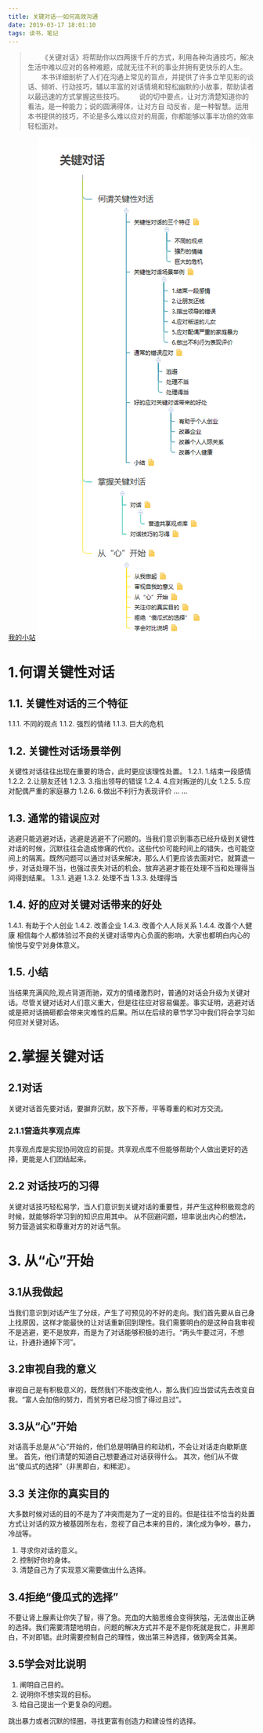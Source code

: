 ```yaml
---
title: 关键对话——如何高效沟通
date: 2019-03-17 18:01:10
tags: 读书，笔记
---
```

> &ensp;&ensp;&ensp;&ensp;《关键对话》将帮助你以四两拨千斤的方式，利用各种沟通技巧，解决生活中难以应对的各种难题，成就无往不利的事业并拥有更快乐的人生。
&ensp;&ensp;&ensp;&ensp;本书详细剖析了人们在沟通上常见的盲点，并提供了许多立竿见影的谈话、倾听、行动技巧，辅以丰富的对话情境和轻松幽默的小故事，帮助读者以最迅速的方式掌握这些技巧。
&ensp;&ensp;&ensp;&ensp;说的切中要点，让对方清楚知道你的看法，是一种能力；说的圆满得体，让对方自  动反省，是一种智慧。运用本书提供的技巧，不论是多么难以应对的局面，你都能够以事半功倍的效率轻松面对。

<!--more--->
[我的小站](http://junmx.tk/)
![关键对话](关键对话——如何高效沟通/关键对话.png)
# 1.何谓关键性对话

## 1.1.	关键性对话的三个特征
1.1.1.	不同的观点
1.1.2.	强烈的情绪
1.1.3.	巨大的危机
## 1.2.	关键性对话场景举例
关键性对话往往出现在重要的场合，此时更应该理性处置。
1.2.1.	1.结束一段感情
1.2.2.	2.让朋友还钱
1.2.3.	3.指出领导的错误
1.2.4.	4.应对叛逆的儿女
1.2.5.	5.应对配偶严重的家庭暴力
1.2.6.	6.做出不利行为表现评价
... ...
## 1.3.	通常的错误应对
逃避只能逃避对话，逃避是逃避不了问题的。当我们意识到事态已经升级到关键性对话的时候，沉默往往会造成惨痛的代价。这些代价可能时间上的错失，也可能空间上的隔离。既然问题可以通过对话来解决，那么人们更应该去面对它。就算退一步，对话处理不当，也强过丧失对话的机会。放弃逃避才能在处理不当和处理得当间得到结果。
1.3.1.	逃避
1.3.2.	处理不当
1.3.3.	处理得当
## 1.4.	好的应对关键对话带来的好处
1.4.1.	有助于个人创业
1.4.2.	改善企业
1.4.3.	改善个人人际关系
1.4.4.	改善个人健康
相信每个人都体验过不良的关键对话带内心负面的影响，大家也都明白内心的愉悦与安宁对身体意义。
## 1.5.	小结
当结果充满风险,观点背道而驰，双方的情绪激烈时，普通的对话会升级为关键对话。尽管关键对话对人们意义重大，但是往往应对容易偏差。事实证明，逃避对话或是把对话搞砸都会带来灾难性的后果。所以在后续的章节学习中我们将会学习如何应对关键对话。
# 2.掌握关键对话
## 2.1对话
关键对话首先要对话，要摒弃沉默，放下芥蒂，平等尊重的和对方交流。
### 2.1.1营造共享观点库
共享观点库是实现协同效应的前提。共享观点库不但能够帮助个人做出更好的选择，更能是人们团结起来。
## 2.2 对话技巧的习得
关键对话技巧轻松易学，当人们意识到关键对话的重要性，并产生这种积极观念的时候，就能够将学习到的知识应用其中。
从不回避问题，坦率说出内心的想法，努力营造诚实和尊重对方的对话气氛。
# 3. 从“心”开始
## 3.1从我做起
当我们意识到对话产生了分歧，产生了可预见的不好的走向。我们首先要从自己身上找原因，这样才能最快的让对话重新回到理性。我们需要明白的是这种自我审视不是逃避，更不是放弃，而是为了对话能够积极的进行。“两头牛要过河，不想让，扑通扑通掉下河”。
## 3.2审视自我的意义
审视自己是有积极意义的，既然我们不能改变他人，那么我们应当尝试先去改变自我。“富人会加倍的努力，而贫穷者已经习惯了得过且过”。
## 3.3从“心”开始
对话高手总是从“心”开始的，他们总是明确目的和动机，不会让对话走向歇斯底里。
首先，他们清楚的知道自己想要通过对话获得什么。
其次，他们从不做出“傻瓜式的选择”（非黑即白，和稀泥）。
## 3.3 关注你的真实目的
大多数时候对话的目的不是为了冲突而是为了一定的目的。但是往往不恰当的处置方式让对话的双方被基因所左右，忽视了自己本来的目的，演化成为争吵，暴力，冷战等。
 1. 寻求你对话的意义。 
 2. 控制好你的身体。 
 3. 清楚自己为了实现意义需要做出什么选择。
 ## 3.4拒绝“傻瓜式的选择”
不要让肾上腺素让你失了智，得了急。充血的大脑思维会变得狭隘，无法做出正确的选择。我们需要清楚地明白，问题的解决方式并不是不是你死就是我亡，非黑即白，不对即错。此时需要控制自己的理性，做出第三种选择，做到两全其美。
## 3.5学会对比说明
 1. 阐明自己目的。 
 2. 说明你不想实现的目标。
 3.  给自己提出一个更复杂的问题。

跳出暴力或者沉默的怪圈，寻找更富有创造力和建设性的选择。
